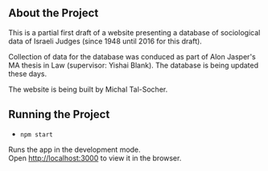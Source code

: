 
## About the Project

This is a partial first draft of a website presenting a database of sociological data of Israeli Judges (since 1948 until 2016 for this draft).

Collection of data for the database was conduced as part of Alon Jasper's MA thesis in Law (supervisor: Yishai Blank). The database is being updated these days.

The website is being built by Michal Tal-Socher.


## Running the Project

 - `npm start`

Runs the app in the development mode.\
Open [http://localhost:3000](http://localhost:3000) to view it in the browser.

